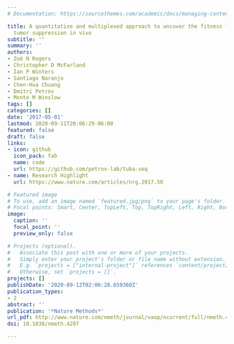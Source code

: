 ```yaml
---
# Documentation: https://sourcethemes.com/academic/docs/managing-content/

title: A quantitative and multiplexed approach to uncover the fitness landscape of
  tumor suppression in vivo
subtitle: ''
summary: ''
authors:
- Zoë N Rogers
- Christopher D McFarland
- Ian P Winters
- Santiago Naranjo
- Chen-Hua Chuang
- Dmitri Petrov
- Monte M Winslow
tags: []
categories: []
date: '2017-05-01'
lastmod: 2020-09-11T20:06:29-06:00
featured: false
draft: false
links:
- icon: github
  icon_pack: fab
  name: code
  url: https://github.com/petrov-lab/tuba-seq
- name: Research Highlight
  url: https://www.nature.com/articles/nrg.2017.50

# Featured image
# To use, add an image named `featured.jpg/png` to your page's folder.
# Focal points: Smart, Center, TopLeft, Top, TopRight, Left, Right, BottomLeft, Bottom, BottomRight.
image:
  caption: ''
  focal_point: ''
  preview_only: false

# Projects (optional).
#   Associate this post with one or more of your projects.
#   Simply enter your project's folder or file name without extension.
#   E.g. `projects = ["internal-project"]` references `content/project/deep-learning/index.md`.
#   Otherwise, set `projects = []`.
projects: []
publishDate: '2020-09-12T02:06:28.659360Z'
publication_types:
- 2
abstract: ''
publication: '*Nature Methods*'
url_pdf: http://www.nature.com/nmeth/journal/vaop/ncurrent/full/nmeth.4297.html http://www.nature.com/doifinder/10.1038/nmeth.4297
doi: 10.1038/nmeth.4297

---
```

